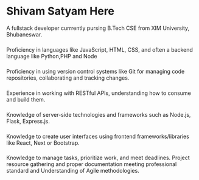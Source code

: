 
# Shivam Satyam Here

A fullstack developer currrently pursing B.Tech CSE from XIM University, Bhubaneswar.
###
Proficiency in languages like JavaScript, HTML, CSS, and often a backend language like Python,PHP and Node
###
Proficiency in using version control systems like Git for managing code repositories, collaborating and tracking changes.
###
Experience in working with RESTful APIs, understanding how to consume and build them.
###
Knowledge of server-side technologies and frameworks such as Node.js, Flask, Express.js.
###
Knowledge to create user interfaces using frontend frameworks/libraries like React, Next or Bootstrap.
###
Knowledge to manage tasks, prioritize work, and meet deadlines. Project resource gathering and proper documentation meeting professional standard and Understanding of Agile methodologies.